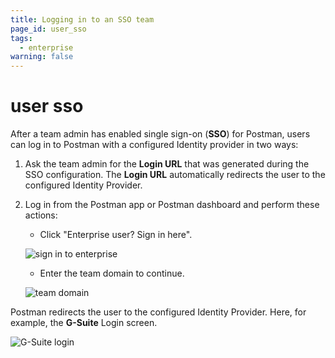 ```yaml
---
title: Logging in to an SSO team
page_id: user_sso
tags:
  - enterprise
warning: false
---
```


# user sso

After a team admin has enabled single sign-on \(**SSO**\) for Postman, users can log in to Postman with a configured Identity provider in two ways:

1. Ask the team admin for the **Login URL** that was generated during the SSO configuration. The **Login URL** automatically redirects the user to the configured Identity Provider.
2. Log in from the Postman app or Postman dashboard and perform these actions:

   * Click "Enterprise user? Sign in here".

   ![sign in to enterprise](https://s3.amazonaws.com/postman-static-getpostman-com/postman-docs/59036606.png)

   * Enter the team domain to continue.

   ![team domain](https://s3.amazonaws.com/postman-static-getpostman-com/postman-docs/59037264.png)

Postman redirects the user to the configured Identity Provider. Here, for example, the **G-Suite** Login screen.

![G-Suite login](https://s3.amazonaws.com/postman-static-getpostman-com/postman-docs/59036889.png)

